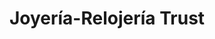 ---
title: "Joyería-Relojería Trust"
url: /medina-del-campo/joyeria-relojeria-trust/
shop: Schmuck
---